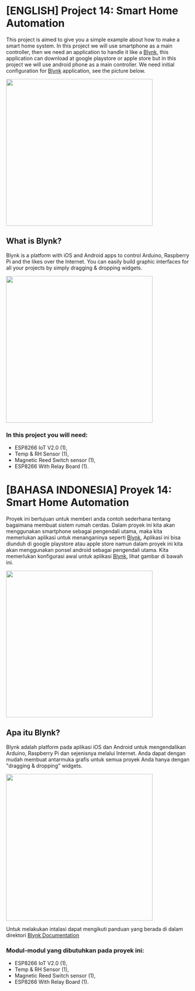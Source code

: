 # [ENGLISH] Project 14: Smart Home Automation

This project is aimed to give you a simple example about how to make a smart home system. In this project we will use smartphone as a main controller, then we need an application to handle it like a [Blynk](https://play.google.com/store/apps/details?id=cc.blynk&hl=in), this application can download at google playstore or apple store but in this project we will use android phone as a main controller. We need initial configuration for [Blynk](https://play.google.com/store/apps/details?id=cc.blynk&hl=in) application, see the picture below.

<img src="/images/14_smart_home_automation.png" height="400">

## What is Blynk?

Blynk is a platform with iOS and Android apps to control Arduino, Raspberry Pi and the likes over the Internet. You can easily build graphic interfaces for all your projects by simply dragging & dropping widgets.

<img src="/images/Blynk2.png" height="400">

### In this project you will need:
* ESP8266 IoT V2.0 (1),
* Temp & RH Sensor (1),
* Magnetic Reed Switch sensor (1),
* ESP8266 With Relay Board (1).

# [BAHASA INDONESIA] Proyek 14: Smart Home Automation

Proyek ini bertujuan untuk memberi anda contoh sederhana tentang bagaimana membuat sistem rumah cerdas. Dalam proyek ini kita akan menggunakan smartphone sebagai pengendali utama, maka kita memerlukan aplikasi untuk menanganinya seperti [Blynk](https://play.google.com/store/apps/details?id=cc.blynk&hl=id), Aplikasi ini bisa diunduh di google playstore atau apple store namun dalam proyek ini kita akan menggunakan ponsel android sebagai pengendali utama. Kita memerlukan konfigurasi awal untuk aplikasi [Blynk](https://play.google.com/store/apps/details?id=cc.blynk&hl=in), lihat gambar di bawah ini.

<img src="/images/14_smart_home_automation.png" height="400">

## Apa itu Blynk?

Blynk adalah platform pada aplikasi iOS dan Android untuk mengendalikan Arduino, Raspberry Pi dan sejenisnya melalui Internet. Anda dapat dengan mudah membuat antarmuka grafis untuk semua proyek Anda hanya dengan "dragging & dropping" widgets.

<img src="/images/Blynk2.png" height="400">

Untuk melakukan intalasi dapat mengikuti panduan yang berada di dalam direktori [Blynk Documentation](/14_Smart_Home_Automation/Blynk_Documentation/Instalasi_Blynk_pada_Smartphone.pdf)

### Modul-modul yang dibutuhkan pada proyek ini:
* ESP8266 IoT V2.0 (1),
* Temp & RH Sensor (1),
* Magnetic Reed Switch sensor (1),
* ESP8266 With Relay Board (1).



